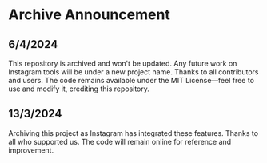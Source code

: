 # Archive Announcement

## 6/4/2024

This repository is archived and won't be updated. Any future work on Instagram tools will be under a new project name. Thanks to all contributors and users. The code remains available under the MIT License—feel free to use and modify it, crediting this repository.

## 13/3/2024

Archiving this project as Instagram has integrated these features. Thanks to all who supported us. The code will remain online for reference and improvement.

